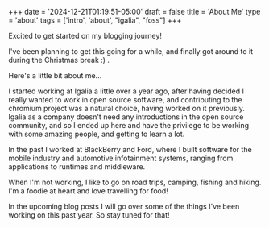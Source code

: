 +++
date = '2024-12-21T01:19:51-05:00'
draft = false
title = 'About Me'
type = 'about'
tags = ['intro', 'about', "igalia", "foss"]
+++

Excited to get started on my blogging journey! 

I've been planning to get this going for a while, and finally got around to it
during the Christmas break :) .

Here's a little bit about me...

I started working at Igalia a little over a year ago, after having decided I
really wanted to work in open source software, and contributing to the chromium
project was a natural choice, having worked on it previously. Igalia as a
company doesn't need any introductions in the open source community, and so I
ended up here and have the privilege to be working with some amazing people,
and getting to learn a lot.

In the past I worked at BlackBerry and Ford, where I built software for the
mobile industry and automotive infotainment systems, ranging from applications
to runtimes and middleware.

When I'm not working, I like to go on road trips, camping, fishing and hiking.
I'm a foodie at heart and love travelling for food!

In the upcoming blog posts I will go over some of the things I've been working
on this past year. So stay tuned for that!

